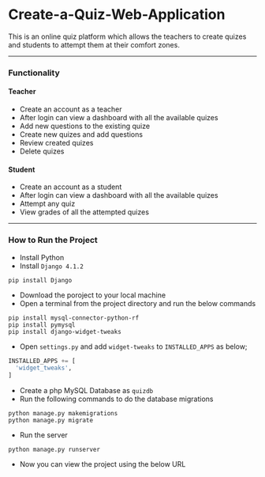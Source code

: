 # Create-a-Quiz-Web-Application

This is an online quiz platform which allows the teachers to create quizes and students to attempt them at their comfort zones.  

***
### Functionality 
  #### Teacher
  * Create an account as a teacher
  * After login can view a dashboard with all the available quizes
  * Add new questions to the existing quize
  * Create new quizes and add questions
  * Review created quizes
  * Delete quizes
  #### Student
  * Create an account as a student
  * After login can view a dashboard with all the available quizes
  * Attempt any quiz
  * View grades of all the attempted quizes
 *** 
### How to Run the Project 
  * Install Python 
  * Install `Django 4.1.2`
  
  ```
  pip install Django
  ```
  * Download the poroject to your local machine 
  * Open a terminal from the project directory and run the below commands
  
  ```
  pip install mysql-connector-python-rf
  pip install pymysql
  pip install django-widget-tweaks
  ```
   * Open `settings.py` and add `widget-tweaks` to `INSTALLED_APPS` as below;

  ```python
  INSTALLED_APPS += [
    'widget_tweaks',
  ]
  ```
 * Create a php MySQL Database as `quizdb`
 * Run the following commands to do the database migrations

 ```
 python manage.py makemigrations
 python manage.py migrate
```
 * Run the server
 
 ```
 python manage.py runserver
 ```
 * Now you can view the project using the below URL
